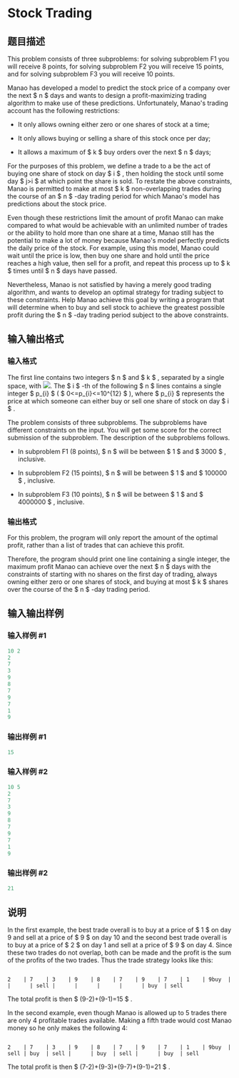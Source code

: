 # Stock Trading

## 题目描述

This problem consists of three subproblems: for solving subproblem F1 you will receive 8 points, for solving subproblem F2 you will receive 15 points, and for solving subproblem F3 you will receive 10 points.

Manao has developed a model to predict the stock price of a company over the next $ n $ days and wants to design a profit-maximizing trading algorithm to make use of these predictions. Unfortunately, Manao's trading account has the following restrictions:

- It only allows owning either zero or one shares of stock at a time;

- It only allows buying or selling a share of this stock once per day;

- It allows a maximum of $ k $ buy orders over the next $ n $ days;

For the purposes of this problem, we define a trade to a be the act of buying one share of stock on day $ i $ , then holding the stock until some day $ j>i $ at which point the share is sold. To restate the above constraints, Manao is permitted to make at most $ k $ non-overlapping trades during the course of an $ n $ -day trading period for which Manao's model has predictions about the stock price.

Even though these restrictions limit the amount of profit Manao can make compared to what would be achievable with an unlimited number of trades or the ability to hold more than one share at a time, Manao still has the potential to make a lot of money because Manao's model perfectly predicts the daily price of the stock. For example, using this model, Manao could wait until the price is low, then buy one share and hold until the price reaches a high value, then sell for a profit, and repeat this process up to $ k $ times until $ n $ days have passed.

Nevertheless, Manao is not satisfied by having a merely good trading algorithm, and wants to develop an optimal strategy for trading subject to these constraints. Help Manao achieve this goal by writing a program that will determine when to buy and sell stock to achieve the greatest possible profit during the $ n $ -day trading period subject to the above constraints.

## 输入输出格式

### 输入格式

The first line contains two integers $ n $ and $ k $ , separated by a single space, with ![](https://cdn.luogu.com.cn/upload/vjudge_pic/CF391F2/a5ab9e286898dbcee31794b278fbbece7e35bdf0.png). The $ i $ -th of the following $ n $ lines contains a single integer $ p_{i} $ ( $ 0<=p_{i}<=10^{12} $ ), where $ p_{i} $ represents the price at which someone can either buy or sell one share of stock on day $ i $ .

The problem consists of three subproblems. The subproblems have different constraints on the input. You will get some score for the correct submission of the subproblem. The description of the subproblems follows.

- In subproblem F1 (8 points), $ n $ will be between $ 1 $ and $ 3000 $ , inclusive.

- In subproblem F2 (15 points), $ n $ will be between $ 1 $ and $ 100000 $ , inclusive.

- In subproblem F3 (10 points), $ n $ will be between $ 1 $ and $ 4000000 $ , inclusive.

### 输出格式

For this problem, the program will only report the amount of the optimal profit, rather than a list of trades that can achieve this profit.

Therefore, the program should print one line containing a single integer, the maximum profit Manao can achieve over the next $ n $ days with the constraints of starting with no shares on the first day of trading, always owning either zero or one shares of stock, and buying at most $ k $ shares over the course of the $ n $ -day trading period.

## 输入输出样例

### 输入样例 #1

```cpp
10 2
2
7
3
9
8
7
9
7
1
9

```
### 输出样例 #1

```cpp
15

```
### 输入样例 #2

```cpp
10 5
2
7
3
9
8
7
9
7
1
9

```
### 输出样例 #2

```cpp
21

```
## 说明

In the first example, the best trade overall is to buy at a price of $ 1 $ on day 9 and sell at a price of $ 9 $ on day 10 and the second best trade overall is to buy at a price of $ 2 $ on day 1 and sell at a price of $ 9 $ on day 4. Since these two trades do not overlap, both can be made and the profit is the sum of the profits of the two trades. Thus the trade strategy looks like this:

```

2    | 7    | 3    | 9    | 8    | 7    | 9    | 7    | 1    | 9buy  |      |      | sell |      |      |      |      | buy  | sell

```

The total profit is then $ (9-2)+(9-1)=15 $ .

In the second example, even though Manao is allowed up to 5 trades there are only 4 profitable trades available. Making a fifth trade would cost Manao money so he only makes the following 4:

```

2    | 7    | 3    | 9    | 8    | 7    | 9    | 7    | 1    | 9buy  | sell | buy  | sell |      | buy  | sell |      | buy  | sell

```

The total profit is then $ (7-2)+(9-3)+(9-7)+(9-1)=21 $ .

    

    

<!--  -->

